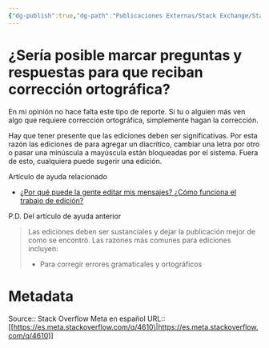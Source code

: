 ```yaml
---
{"dg-publish":true,"dg-path":"Publicaciones Externas/Stack Exchange/Stack Overflow en español/Stack Overflow en español Meta/es.meta.stackoverflow.com-4610.md","permalink":"/publicaciones-externas/stack-exchange/stack-overflow-en-espanol/stack-overflow-en-espanol-meta/es-meta-stackoverflow-com-4610/","title":"¿Sería posible marcar preguntas y respuestas para que reciban corrección ortográfica?","hide":true,"noteIcon":"\"0\"","created":"2024-04-03T12:49:10.681-06:00","updated":"2024-04-05T16:44:04.442-06:00"}
---
```


# ¿Sería posible marcar preguntas y respuestas para que reciban corrección ortográfica?

En mi opinión no hace falta este tipo de reporte. Si tu o alguien más ven algo que requiere corrección ortográfica, simplemente hagan la corrección.

Hay que tener presente que las ediciones deben ser significativas. Por esta razón las ediciones de para agregar un diacrítico, cambiar una letra por otro o pasar una minúscula a mayúscula están bloqueadas por el sistema. Fuera de esto, cualquiera puede sugerir una edición.

Artículo de ayuda relacionado

- [¿Por qué puede la gente editar mis mensajes? ¿Cómo funciona el trabajo de edición?](https://es.stackoverflow.com/help/editing)

P.D. Del artículo de ayuda anterior

>Las ediciones deben ser sustanciales y dejar la publicación mejor de como se encontró. Las razones más comunes para ediciones incluyen:
>
> - Para corregir errores gramaticales y ortográficos

# Metadata
Source:: Stack Overflow Meta en español
URL:: [[https://es.meta.stackoverflow.com/q/4610\|https://es.meta.stackoverflow.com/q/4610]]

